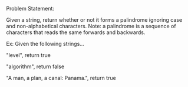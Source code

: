 Problem Statement:

Given a string, return whether or not it forms a palindrome ignoring case and non-alphabetical characters. 
Note: a palindrome is a sequence of characters that reads the same forwards and backwards. 

Ex: Given the following strings...


"level", return true

"algorithm", return false

"A man, a plan, a canal: Panama.", return true
